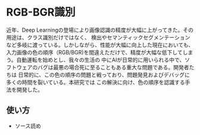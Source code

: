 # RGB-BGR識別

近年、Deep Learningの登場により画像認識の精度が大幅に上がってきた。その用途は、クラス識別だけではなく、
検出やセマンティックセグメンテーションなど多岐に渡っている。しかしながら、性能が大幅に向上した現在においても、
入力画像の色の順序（RGB/BGR)を間違えただけで、精度が大幅な低下してしまう。自動運転を始めとし、我々の生活の
中にAIが日常的に用いられる中で、ソフトウェアのバグは最悪の場合死に至ることもある重大な問題である。開発者たちは
日常的に、この色の順序の問題と戦っており、問題発見およびデバッグに多くの時間を裂いている。本研究では
この解決に向け、色の順序を認識する手法を開発した。

## 使い方

- ソース読め
